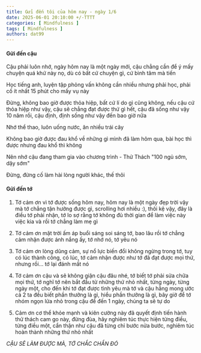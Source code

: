 ```yaml
---
title: Gửi đến tôi của hôm nay - ngày 1/6
date: 2025-06-01 20:10:00 +/-TTTT
categories: [ Mindfulness ]
tags: [ Mindfulness ]   
authors: dat99
---
```


#### Gửi đến cậu

Cậu phải luôn nhớ, ngày hôm nay là một ngày mới, cậu chẳng cần để ý mấy chuyện quá khứ này nọ, dù có bất cứ chuyện gì, cứ bình tâm mà tiến

Học tiếng anh, luyện tập phỏng vấn không cần nhiều nhưng phải học, phải cố ít nhất 15 phút cho mấy vụ này 

Đừng, không bao giờ được thỏa hiệp, bất cứ lí do gì cũng không, nếu cậu cứ thỏa hiệp như vậy, cậu sẽ chẳng đạt được thứ gì hết, cậu đã sống như vậy 10 năm rồi,
cậu định, định sống như vậy đến bao giờ nữa

Nhớ thể thao, luôn uống nước, ăn nhiều trái cây

Không bao giờ được đau khổ về những gì mình đã làm hôm qua, bài học thì được nhưng đau khổ thì không

Nên nhớ cậu đang tham gia vào chương trình - Thử Thách "100 ngủ sớm, dậy sớm"

Đừng, đừng cố làm hài lòng người khác, thế thôi

#### Gửi đến tớ

1. Tớ cảm ơn vì tớ được sống hôm nay, hôm nay là một ngày đẹp trời vậy mà tớ chẳng tận hưởng được gì, scrolling hơi nhiều :), 
thôi kệ vậy, đây là điều tớ phải nhận, tớ lo sợ rằng tớ không đủ thời gian để làm việc này việc kia và rồi tớ chẳng làm mẹ gì

2. Tớ cảm ơn mặt trời ấm áp buổi sáng soi sáng tớ, bao lâu rồi tớ chẳng cảm nhận được ánh nắng ấy, tớ nhớ nó, tớ yêu nó

3. Tớ cảm ơn lòng dũng cảm, sự nổ lực biến đổi không ngừng trong tớ, tuy có lúc thành công, có lúc, tớ cảm nhận được như tớ đã đạt được
mọi thứ, nhưng rồi... tớ lại đánh mất nó

4. Tớ cảm ơn cậu và sẽ không giận cậu đâu nhé, tớ biết tớ phải sửa chữa mọi thứ, tớ nghĩ tớ nên bắt đầu từ những thứ nhỏ nhất, từng ngày, từng ngày một, cho đến khi tớ đạt được tình yêu mà tớ và cậu hằng mong ước
cả 2 ta đều biết phần thưởng là gì, hiểu phần thưởng là gì, bây giờ để tớ nhóm ngọn lửa nhỏ trong cậu để đến 1 ngày, chúng ta sẽ tự do

5. Cảm ơn cơ thể khỏe mạnh và kiên cường này đã quyết định tiến hành thử thách cam go này, đừng đùa, hãy nghiêm túc thực hiện từng điều, từng điều một, cẩn thận như cậu đã từng
chỉ bước nửa bước, nghiêm túc hoàn thành những thứ nhỏ nhất

*CẬU SẼ LÀM ĐƯỢC MÀ, TỚ CHẮC CHẮN ĐÓ* 